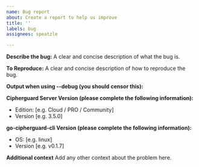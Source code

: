 ```yaml
---
name: Bug report
about: Create a report to help us improve
title: ''
labels: bug
assignees: speatzle

---
```


**Describe the bug:**
A clear and concise description of what the bug is.

**To Reproduce:**
A clear and concise description of how to reproduce the bug.

**Output when using --debug (you should censor this):**

**Cipherguard Server Version  (please complete the following information):**
 - Edition: [e.g. Cloud / PRO / Community]
 - Version [e.g. 3.5.0]

**go-cipherguard-cli Version (please complete the following information):**
 - OS: [e.g. linux]
 - Version [e.g. v0.1.7]

**Additional context**
Add any other context about the problem here.
